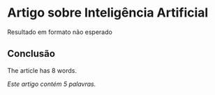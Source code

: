 # Artigo sobre Inteligência Artificial

Resultado em formato não esperado

## Conclusão

The article has 8 words.

*Este artigo contém 5 palavras.*

